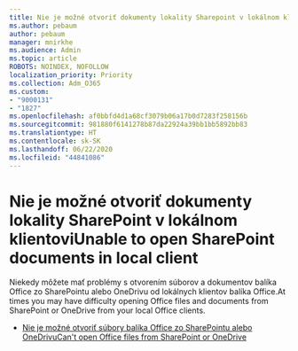 ```yaml
---
title: Nie je možné otvoriť dokumenty lokality Sharepoint v lokálnom klientovi
ms.author: pebaum
author: pebaum
manager: mnirkhe
ms.audience: Admin
ms.topic: article
ROBOTS: NOINDEX, NOFOLLOW
localization_priority: Priority
ms.collection: Adm_O365
ms.custom:
- "9000131"
- "1827"
ms.openlocfilehash: af0bbfd4d1a68cf3079b06a17b0d7283f258156b
ms.sourcegitcommit: 981880f6141278b87da22924a39bb1bb5892bb83
ms.translationtype: HT
ms.contentlocale: sk-SK
ms.lasthandoff: 06/22/2020
ms.locfileid: "44841086"
---
```

# <a name="unable-to-open-sharepoint-documents-in-local-client"></a><span data-ttu-id="e7750-102">Nie je možné otvoriť dokumenty lokality SharePoint v lokálnom klientovi</span><span class="sxs-lookup"><span data-stu-id="e7750-102">Unable to open SharePoint documents in local client</span></span>

<span data-ttu-id="e7750-103">Niekedy môžete mať problémy s otvorením súborov a dokumentov balíka Office zo SharePointu alebo OneDrivu od lokálnych klientov balíka Office.</span><span class="sxs-lookup"><span data-stu-id="e7750-103">At times you may have difficulty opening Office files and documents from SharePoint or OneDrive from your local Office clients.</span></span>

- [<span data-ttu-id="e7750-104">Nie je možné otvoriť súbory balíka Office zo SharePointu alebo OneDrivu</span><span class="sxs-lookup"><span data-stu-id="e7750-104">Can't open Office files from SharePoint or OneDrive</span></span>](https://docs.microsoft.com/sharepoint/troubleshoot/administration/cant-open-office-files)
